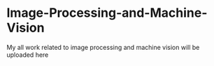 # Image-Processing-and-Machine-Vision
My all work related to image processing and machine vision will be uploaded here

